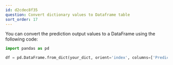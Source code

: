 ```yaml
---
id: d2cdec8f35
question: Convert dictionary values to Dataframe table
sort_order: 17
---
```


You can convert the prediction output values to a DataFrame using the following code:

```python
import pandas as pd

df = pd.DataFrame.from_dict(your_dict, orient='index', columns=['Prediction'])
```